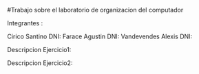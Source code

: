 
#Trabajo sobre el laboratorio de organizacion del computador

Integrantes :

Cirico Santino  	 DNI:
Farace Agustin  	 DNI:
Vandevendes Alexis  	 DNI:


Descripcion  Ejercicio1:




Descripcion  Ejercicio2:
